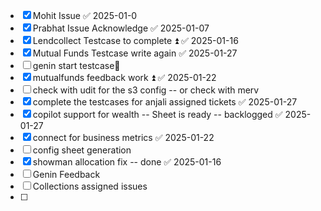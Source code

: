 
- [x] Mohit Issue ✅ 2025-01-0
- [x] Prabhat Issue Acknowledge ✅ 2025-01-07
- [x] Lendcollect Testcase to complete ⏫ ✅ 2025-01-16
- [x] Mutual Funds Testcase write again ✅ 2025-01-27
- [ ] genin start testcase🔽 
- [x] mutualfunds feedback work ⏫ ✅ 2025-01-22
- [ ] check with udit for the s3 config -- or check with merv
- [x] complete the testcases for anjali assigned tickets ✅ 2025-01-27
- [x] copilot support for wealth  -- Sheet is ready -- backlogged ✅ 2025-01-27
- [x] connect for business metrics ✅ 2025-01-22
- [ ] config sheet generation
- [x] showman allocation fix  -- done ✅ 2025-01-16
- [ ] Genin Feedback
- [ ] Collections assigned issues 
- [ ] 